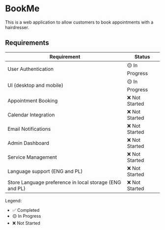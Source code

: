 # BookMe
This is a web application to allow customers to book appointments with a hairdresser.

## Requirements

| Requirement | Status |
|------------|--------|
| User Authentication | 🟡 In Progress |
| UI (desktop and mobile) | 🟡 In Progress |
| Appointment Booking | ❌ Not Started |
| Calendar Integration | ❌ Not Started |
| Email Notifications | ❌ Not Started |
| Admin Dashboard | ❌ Not Started |
| Service Management | ❌ Not Started |
Language support (ENG and PL)| ❌ Not Started |
Store Language preference in local storage (ENG and PL)| ❌ Not Started |

Legend:
- ✅ Completed
- 🟡 In Progress
- ❌ Not Started
